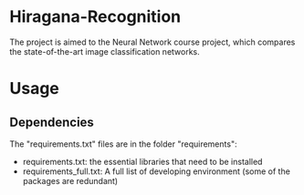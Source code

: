 # Hiragana-Recognition
The project is aimed to the Neural Network course project, which compares the state-of-the-art image classification networks. 

# Usage

## Dependencies
The "requirements.txt" files are in the folder "requirements":
* requirements.txt: the essential libraries that need to be installed
* requirements_full.txt: A full list of developing environment (some of the packages are redundant)
